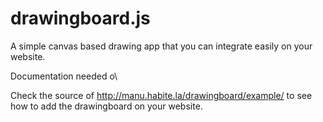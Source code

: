 drawingboard.js
===============

A simple canvas based drawing app that you can integrate easily on your website.

Documentation needed o\

Check the source of http://manu.habite.la/drawingboard/example/ to see how to add the drawingboard on your website.